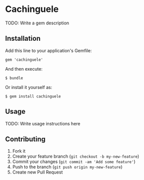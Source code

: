 # Cachinguele

TODO: Write a gem description

## Installation

Add this line to your application's Gemfile:

    gem 'cachinguele'

And then execute:

    $ bundle

Or install it yourself as:

    $ gem install cachinguele

## Usage

TODO: Write usage instructions here

## Contributing

1. Fork it
2. Create your feature branch (`git checkout -b my-new-feature`)
3. Commit your changes (`git commit -am 'Add some feature'`)
4. Push to the branch (`git push origin my-new-feature`)
5. Create new Pull Request
